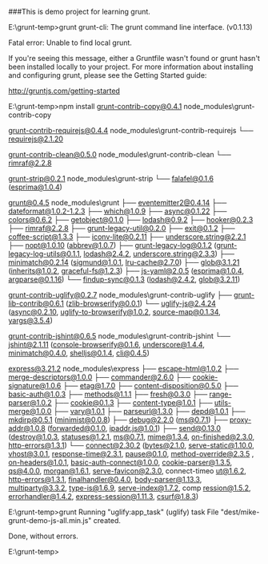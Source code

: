 ﻿###This is demo project for learning grunt.

E:\grunt-temp>grunt
grunt-cli: The grunt command line interface. (v0.1.13)

Fatal error: Unable to find local grunt.

If you're seeing this message, either a Gruntfile wasn't found or grunt
hasn't been installed locally to your project. For more information about
installing and configuring grunt, please see the Getting Started guide:

http://gruntjs.com/getting-started

E:\grunt-temp>npm install
grunt-contrib-copy@0.4.1 node_modules\grunt-contrib-copy

grunt-contrib-requirejs@0.4.4 node_modules\grunt-contrib-requirejs
└── requirejs@2.1.20

grunt-contrib-clean@0.5.0 node_modules\grunt-contrib-clean
└── rimraf@2.2.8

grunt-strip@0.2.1 node_modules\grunt-strip
└── falafel@0.1.6 (esprima@1.0.4)

grunt@0.4.5 node_modules\grunt
├── eventemitter2@0.4.14
├── dateformat@1.0.2-1.2.3
├── which@1.0.9
├── async@0.1.22
├── colors@0.6.2
├── getobject@0.1.0
├── lodash@0.9.2
├── hooker@0.2.3
├── rimraf@2.2.8
├── grunt-legacy-util@0.2.0
├── exit@0.1.2
├── coffee-script@1.3.3
├── iconv-lite@0.2.11
├── underscore.string@2.2.1
├── nopt@1.0.10 (abbrev@1.0.7)
├── grunt-legacy-log@0.1.2 (grunt-legacy-log-utils@0.1.1, lodash@2.4.2, underscore.string@2.3.3)
├── minimatch@0.2.14 (sigmund@1.0.1, lru-cache@2.7.0)
├── glob@3.1.21 (inherits@1.0.2, graceful-fs@1.2.3)
├── js-yaml@2.0.5 (esprima@1.0.4, argparse@0.1.16)
└── findup-sync@0.1.3 (lodash@2.4.2, glob@3.2.11)

grunt-contrib-uglify@0.2.7 node_modules\grunt-contrib-uglify
├── grunt-lib-contrib@0.6.1 (zlib-browserify@0.0.1)
└── uglify-js@2.4.24 (async@0.2.10, uglify-to-browserify@1.0.2, source-map@0.1.34, yargs@3.5.4)

grunt-contrib-jshint@0.6.5 node_modules\grunt-contrib-jshint
└── jshint@2.1.11 (console-browserify@0.1.6, underscore@1.4.4, minimatch@0.4.0, shelljs@0.1.4, cli@0.4.5)

express@3.21.2 node_modules\express
├── escape-html@1.0.2
├── merge-descriptors@1.0.0
├── commander@2.6.0
├── cookie-signature@1.0.6
├── etag@1.7.0
├── content-disposition@0.5.0
├── basic-auth@1.0.3
├── methods@1.1.1
├── fresh@0.3.0
├── range-parser@1.0.2
├── cookie@0.1.3
├── content-type@1.0.1
├── utils-merge@1.0.0
├── vary@1.0.1
├── parseurl@1.3.0
├── depd@1.0.1
├── mkdirp@0.5.1 (minimist@0.0.8)
├── debug@2.2.0 (ms@0.7.1)
├── proxy-addr@1.0.8 (forwarded@0.1.0, ipaddr.js@1.0.1)
├── send@0.13.0 (destroy@1.0.3, statuses@1.2.1, ms@0.7.1, mime@1.3.4, on-finished@2.3.0, http-errors@1.3.1)
└── connect@2.30.2 (bytes@2.1.0, serve-static@1.10.0, vhost@3.0.1, response-time@2.3.1, pause@0.1.0, method-override@2.3.5
, on-headers@1.0.1, basic-auth-connect@1.0.0, cookie-parser@1.3.5, qs@4.0.0, morgan@1.6.1, serve-favicon@2.3.0, connect-timeo
ut@1.6.2, http-errors@1.3.1, finalhandler@0.4.0, body-parser@1.13.3, multiparty@3.3.2, type-is@1.6.9, serve-index@1.7.2, comp
ression@1.5.2, errorhandler@1.4.2, express-session@1.11.3, csurf@1.8.3)

E:\grunt-temp>grunt
Running "uglify:app_task" (uglify) task
File "dest/mike-grunt-demo-js-all.min.js" created.

Done, without errors.

E:\grunt-temp>